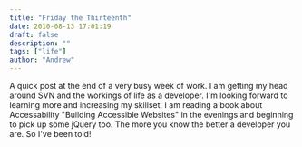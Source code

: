 ```yaml
---
title: "Friday the Thirteenth"
date: 2010-08-13 17:01:19
draft: false
description: ""
tags: ["life"]
author: "Andrew"
---
```


A quick post at the end of a very busy week of work. I am getting my head around SVN and the workings of life as a developer. I'm looking forward to learning more and increasing my skillset. I am reading a book about Accessability "Building Accessible Websites" in the evenings and beginning to pick up some jQuery too. The more you know the better a developer you are. So I've been told!
